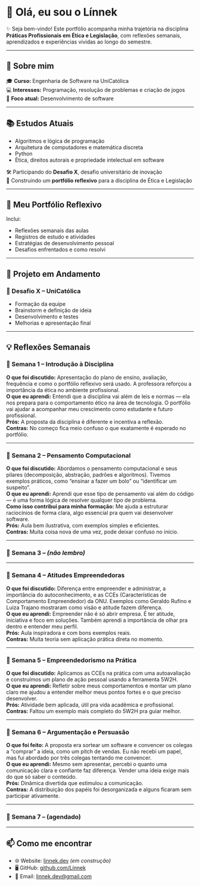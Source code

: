 # 👋 Olá, eu sou o Línnek

✨ Seja bem-vindo! Este portfólio acompanha minha trajetória na disciplina **Práticas Profissionais em Ética e Legislação**, com reflexões semanais, aprendizados e experiências vividas ao longo do semestre.

---

## 🚀 Sobre mim

🎓 **Curso:** Engenharia de Software na UniCatólica  
💻 **Interesses:** Programação, resolução de problemas e criação de jogos  
🔎 **Foco atual:** Desenvolvimento de software

---

## 📚 Estudos Atuais

- Algoritmos e lógica de programação  
- Arquitetura de computadores e matemática discreta  
- Python  
- Ética, direitos autorais e propriedade intelectual em software  

🛠 Participando do **Desafio X**, desafio universitário de inovação  
🧠 Construindo um **portfólio reflexivo** para a disciplina de Ética e Legislação

---

## 📁 Meu Portfólio Reflexivo

Inclui:  
- Reflexões semanais das aulas  
- Registros de estudo e atividades  
- Estratégias de desenvolvimento pessoal  
- Desafios enfrentados e como resolvi

---

## 🧪 Projeto em Andamento

### 🎯 Desafio X – UniCatólica  
- Formação da equipe  
- Brainstorm e definição de ideia  
- Desenvolvimento e testes  
- Melhorias e apresentação final

---

## 💡 Reflexões Semanais

### 📅 Semana 1 – Introdução à Disciplina  
**O que foi discutido:** Apresentação do plano de ensino, avaliação, frequência e como o portfólio reflexivo será usado. A professora reforçou a importância da ética no ambiente profissional.  
**O que eu aprendi:** Entendi que a disciplina vai além de leis e normas — ela nos prepara para o comportamento ético na área de tecnologia. O portfólio vai ajudar a acompanhar meu crescimento como estudante e futuro profissional.  
**Prós:** A proposta da disciplina é diferente e incentiva a reflexão.  
**Contras:** No começo fica meio confuso o que exatamente é esperado no portfólio.

---

### 📅 Semana 2 – Pensamento Computacional  
**O que foi discutido:** Abordamos o pensamento computacional e seus pilares (decomposição, abstração, padrões e algoritmos). Tivemos exemplos práticos, como “ensinar a fazer um bolo” ou “identificar um suspeito”.  
**O que eu aprendi:** Aprendi que esse tipo de pensamento vai além do código — é uma forma lógica de resolver qualquer tipo de problema.  
**Como isso contribui para minha formação:** Me ajuda a estruturar raciocínios de forma clara, algo essencial pra quem vai desenvolver software.  
**Prós:** Aula bem ilustrativa, com exemplos simples e eficientes.  
**Contras:** Muita coisa nova de uma vez, pode deixar confuso no início.

---

### 📅 Semana 3 – *(não lembro)*

---

### 📅 Semana 4 – Atitudes Empreendedoras  
**O que foi discutido:** Diferença entre empreender e administrar, a importância do autoconhecimento, e as CCEs (Características de Comportamento Empreendedor) da ONU. Exemplos como Geraldo Rufino e Luiza Trajano mostraram como visão e atitude fazem diferença.  
**O que eu aprendi:** Empreender não é só abrir empresa. É ter atitude, iniciativa e foco em soluções. Também aprendi a importância de olhar pra dentro e entender meu perfil.  
**Prós:** Aula inspiradora e com bons exemplos reais.  
**Contras:** Muita teoria sem aplicação prática direta no momento.

---

### 📅 Semana 5 – Empreendedorismo na Prática  
**O que foi discutido:** Aplicamos as CCEs na prática com uma autoavaliação e construímos um plano de ação pessoal usando a ferramenta 5W2H.  
**O que eu aprendi:** Refletir sobre meus comportamentos e montar um plano claro me ajudou a entender melhor meus pontos fortes e o que preciso desenvolver.  
**Prós:** Atividade bem aplicada, útil pra vida acadêmica e profissional.  
**Contras:** Faltou um exemplo mais completo do 5W2H pra guiar melhor.

---

### 📅 Semana 6 – Argumentação e Persuasão  
**O que foi feito:** A proposta era sortear um software e convencer os colegas a “comprar” a ideia, como um pitch de vendas. Eu não recebi um papel, mas fui abordado por três colegas tentando me convencer.  
**O que eu aprendi:** Mesmo sem apresentar, percebi o quanto uma comunicação clara e confiante faz diferença. Vender uma ideia exige mais do que só saber o conteúdo.  
**Prós:** Dinâmica divertida que estimulou a comunicação.  
**Contras:** A distribuição dos papéis foi desorganizada e alguns ficaram sem participar ativamente.

---

### 📅 Semana 7 – (agendado)


---

## 📫 Como me encontrar

- 🌐 Website: [linnek.dev](https://linnek.dev) *(em construção)*  
- 🖥️ GitHub: [github.com/Línnek](https://github.com/linn1k)  
- 📩 Email: linnek.dev@gmail.com
